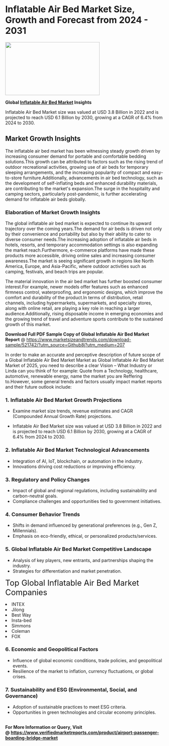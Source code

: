 <H1>Inflatable Air Bed Market Size, Growth and Forecast from 2024 - 2031</H1><img class="aligncenter size-medium wp-image-584254" src="https://thirdeyenews.in/wp-content/uploads/2024/09/Global-Market-Research-300x168.jpeg" alt="" width="300" height="168" /><p><strong>Global&nbsp;<a href="https://www.marketsizeandtrends.com/download-sample/521742/?utm_source=Github8j?utm_medium=207">Inflatable Air Bed Market</a> Insights</strong></p><p>Inflatable Air Bed Market size was valued at USD 3.8 Billion in 2022 and is projected to reach USD 6.1 Billion by 2030, growing at a CAGR of 6.4% from 2024 to 2030.</p><p><h2>Market Growth Insights</h2> <p>The inflatable air bed market has been witnessing steady growth driven by increasing consumer demand for portable and comfortable bedding solutions.This growth can be attributed to factors such as the rising trend of outdoor recreational activities, growing use of air beds for temporary sleeping arrangements, and the increasing popularity of compact and easy-to-store furniture.Additionally, advancements in air bed technology, such as the development of self-inflating beds and enhanced durability materials, are contributing to the market's expansion.The surge in the hospitality and camping sectors, particularly post-pandemic, is further accelerating demand for inflatable air beds globally.</p> <h3>Elaboration of Market Growth Insights</h3> <p>The global inflatable air bed market is expected to continue its upward trajectory over the coming years.The demand for air beds is driven not only by their convenience and portability but also by their ability to cater to diverse consumer needs.The increasing adoption of inflatable air beds in hotels, resorts, and temporary accommodation settings is also expanding the market reach.Furthermore, e-commerce platforms have made these products more accessible, driving online sales and increasing consumer awareness.The market is seeing significant growth in regions like North America, Europe, and Asia-Pacific, where outdoor activities such as camping, festivals, and beach trips are popular.</p> <p>The material innovation in the air bed market has further boosted consumer interest.For example, newer models offer features such as enhanced firmness control, waterproofing, and ergonomic designs, which improve the comfort and durability of the product.In terms of distribution, retail channels, including hypermarkets, supermarkets, and specialty stores, along with online retail, are playing a key role in reaching a larger audience.Additionally, rising disposable income in emerging economies and the growing trend of travel and adventure sports contribute to the sustained growth of this market.</p> <p><span class=""><strong>Download Full PDF Sample Copy of Global Inflatable Air Bed Market Report</strong> @ <a href="https://www.marketsizeandtrends.com/download-sample/521742/?utm_source=Github8j?utm_medium=207" target="_blank">https://www.marketsizeandtrends.com/download-sample/521742/?utm_source=Github8j?utm_medium=207</a></span></p><p>In order to make an accurate and perceptive description of future scope of a Global&nbsp;Inflatable Air Bed Market Market as Global&nbsp;Inflatable Air Bed Market Market of 2025, you need to describe a clear Vision &ndash; What Industry or Linda can you think of for example: Quote from a Technology, healthcare, automotive, renewable energy, name the market you are Reffering to.However, some general trends and factors usually impact market reports and their future outlook include:</p><h3>1.&nbsp;<strong>Inflatable Air Bed Market Growth Projections</strong></h3><ul><li>Examine market size trends, revenue estimates and CAGR (Compounded Annual Growth Rate) projections.</li><li><p>Inflatable Air Bed Market size was valued at USD 3.8 Billion in 2022 and is projected to reach USD 6.1 Billion by 2030, growing at a CAGR of 6.4% from 2024 to 2030.</p></li></ul><h3>2.&nbsp;<strong>Inflatable Air Bed Market Technological Advancements</strong></h3><ul><li>Integration of AI, IoT, blockchain, or automation in the industry.</li><li>Innovations driving cost reductions or improving efficiency.</li></ul><h3>3.&nbsp;<strong>Regulatory and Policy Changes</strong></h3><ul><li>Impact of global and regional regulations, including sustainability and carbon-neutral goals.</li><li>Compliance challenges and opportunities tied to government initiatives.</li></ul><h3>4.&nbsp;<strong>Consumer Behavior Trends</strong></h3><ul><li>Shifts in demand influenced by generational preferences (e.g., Gen Z, Millennials).</li><li>Emphasis on eco-friendly, ethical, or personalized products/services.</li></ul><h3>5.&nbsp;<strong>Global Inflatable Air Bed Market Competitive Landscape</strong></h3><ul><li>Analysis of key players, new entrants, and partnerships shaping the industry.</li><li>Strategies for differentiation and market penetration.</li></ul><p data-pm-slice="1 1 []"><span style="color: inherit; font-family: inherit; font-size: 25px;">Top Global Inflatable Air Bed Market Companies</span></p><div class="" data-test-id=""><p><li>INTEX</li><li> Jilong</li><li> Best Way</li><li> Insta-bed</li><li> Simmons</li><li> Coleman</li><li> FOX</li></p></div><h3>6.&nbsp;<strong>Economic and Geopolitical Factors</strong></h3><ul><li>Influence of global economic conditions, trade policies, and geopolitical events.</li><li>Resilience of the market to inflation, currency fluctuations, or global crises.</li></ul><h3>7.&nbsp;<strong>Sustainability and ESG (Environmental, Social, and Governance)</strong></h3><ul><li>Adoption of sustainable practices to meet ESG criteria.</li><li>Opportunities in green technologies and circular economy principles.</li></ul><h2><strong style="font-size: 14px;">For More Information or Query, Visit @&nbsp;</strong><a style="background-color: #ffffff; font-size: 14px;" href="https://www.marketsizeandtrends.com/report/inflatable-air-bed-market/" target="_blank">https://www.verifiedmarketreports.com/product/airport-passenger-boarding-bridge-market</a></h2>